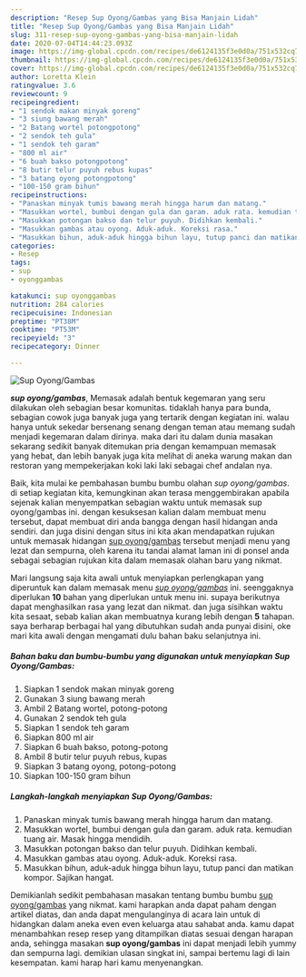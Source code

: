 ```yaml
---
description: "Resep Sup Oyong/Gambas yang Bisa Manjain Lidah"
title: "Resep Sup Oyong/Gambas yang Bisa Manjain Lidah"
slug: 311-resep-sup-oyong-gambas-yang-bisa-manjain-lidah
date: 2020-07-04T14:44:23.093Z
image: https://img-global.cpcdn.com/recipes/de6124135f3e0d0a/751x532cq70/sup-oyonggambas-foto-resep-utama.jpg
thumbnail: https://img-global.cpcdn.com/recipes/de6124135f3e0d0a/751x532cq70/sup-oyonggambas-foto-resep-utama.jpg
cover: https://img-global.cpcdn.com/recipes/de6124135f3e0d0a/751x532cq70/sup-oyonggambas-foto-resep-utama.jpg
author: Loretta Klein
ratingvalue: 3.6
reviewcount: 9
recipeingredient:
- "1 sendok makan minyak goreng"
- "3 siung bawang merah"
- "2 Batang wortel potongpotong"
- "2 sendok teh gula"
- "1 sendok teh garam"
- "800 ml air"
- "6 buah bakso potongpotong"
- "8 butir telur puyuh rebus kupas"
- "3 batang oyong potongpotong"
- "100-150 gram bihun"
recipeinstructions:
- "Panaskan minyak tumis bawang merah hingga harum dan matang."
- "Masukkan wortel, bumbui dengan gula dan garam. aduk rata. kemudian tuang air. Masak hingga mendidih."
- "Masukkan potongan bakso dan telur puyuh. Didihkan kembali."
- "Masukkan gambas atau oyong. Aduk-aduk. Koreksi rasa."
- "Masukkan bihun, aduk-aduk hingga bihun layu, tutup panci dan matikan kompor. Sajikan hangat."
categories:
- Resep
tags:
- sup
- oyonggambas

katakunci: sup oyonggambas 
nutrition: 284 calories
recipecuisine: Indonesian
preptime: "PT38M"
cooktime: "PT53M"
recipeyield: "3"
recipecategory: Dinner

---
```



![Sup Oyong/Gambas](https://img-global.cpcdn.com/recipes/de6124135f3e0d0a/751x532cq70/sup-oyonggambas-foto-resep-utama.jpg)

<b><i>sup oyong/gambas</i></b>, Memasak adalah bentuk kegemaran yang seru dilakukan oleh sebagian besar komunitas. tidaklah hanya para bunda, sebagian cowok juga banyak juga yang tertarik dengan kegiatan ini. walau hanya untuk sekedar bersenang senang dengan teman atau memang sudah menjadi kegemaran dalam dirinya. maka dari itu dalam dunia masakan sekarang sedikit banyak ditemukan pria dengan kemampuan memasak yang hebat, dan lebih banyak juga kita melihat di aneka warung makan dan restoran yang mempekerjakan koki laki laki sebagai chef andalan nya.



Baik, kita mulai ke pembahasan bumbu bumbu olahan <i>sup oyong/gambas</i>. di setiap kegiatan kita, kemungkinan akan terasa menggembirakan apabila sejenak kalian menyempatkan sebagian waktu untuk memasak sup oyong/gambas ini. dengan kesuksesan kalian dalam membuat menu tersebut, dapat membuat diri anda bangga dengan hasil hidangan anda sendiri. dan juga disini dengan situs ini kita akan mendapatkan rujukan untuk memasak hidangan <u>sup oyong/gambas</u> tersebut menjadi menu yang lezat dan sempurna, oleh karena itu tandai alamat laman ini di ponsel anda sebagai sebagian rujukan kita dalam memasak olahan baru yang nikmat.


Mari langsung saja kita awali untuk menyiapkan perlengkapan yang diperuntuk kan dalam memasak menu <u><i>sup oyong/gambas</i></u> ini. seenggaknya diperlukan <b>10</b> bahan yang diperlukan untuk menu ini. supaya berikutnya dapat menghasilkan rasa yang lezat dan nikmat. dan juga sisihkan waktu kita sesaat, sebab kalian akan membuatnya kurang lebih dengan <b>5</b> tahapan. saya berharap berbagai hal yang dibutuhkan sudah anda punyai disini, oke mari kita awali dengan mengamati dulu bahan baku selanjutnya ini.

<!--inarticleads1-->

##### Bahan baku dan bumbu-bumbu yang digunakan untuk menyiapkan Sup Oyong/Gambas:

1. Siapkan 1 sendok makan minyak goreng
1. Gunakan 3 siung bawang merah
1. Ambil 2 Batang wortel, potong-potong
1. Gunakan 2 sendok teh gula
1. Siapkan 1 sendok teh garam
1. Siapkan 800 ml air
1. Siapkan 6 buah bakso, potong-potong
1. Ambil 8 butir telur puyuh rebus, kupas
1. Siapkan 3 batang oyong, potong-potong
1. Siapkan 100-150 gram bihun




<!--inarticleads2-->

##### Langkah-langkah menyiapkan Sup Oyong/Gambas:

1. Panaskan minyak tumis bawang merah hingga harum dan matang.
1. Masukkan wortel, bumbui dengan gula dan garam. aduk rata. kemudian tuang air. Masak hingga mendidih.
1. Masukkan potongan bakso dan telur puyuh. Didihkan kembali.
1. Masukkan gambas atau oyong. Aduk-aduk. Koreksi rasa.
1. Masukkan bihun, aduk-aduk hingga bihun layu, tutup panci dan matikan kompor. Sajikan hangat.




Demikianlah sedikit pembahasan masakan tentang bumbu bumbu <u>sup oyong/gambas</u> yang nikmat. kami harapkan anda dapat paham dengan artikel diatas, dan anda dapat mengulanginya di acara lain untuk di hidangkan dalam aneka even even keluarga atau sahabat anda. kamu dapat menambahkan resep resep yang ditampilkan diatas sesuai dengan harapan anda, sehingga masakan <b>sup oyong/gambas</b> ini dapat menjadi lebih yummy dan sempurna lagi. demikian ulasan singkat ini, sampai bertemu lagi di lain kesempatan. kami harap hari kamu menyenangkan.
